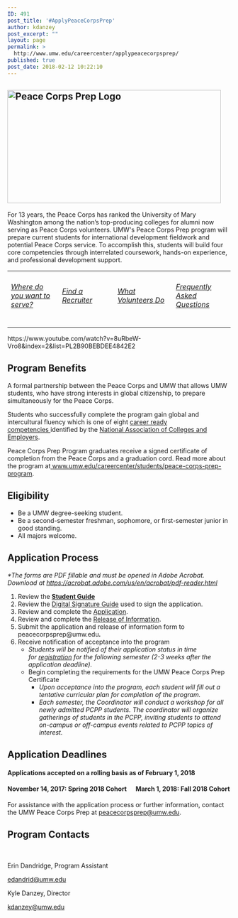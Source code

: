 ```yaml
---
ID: 491
post_title: '#ApplyPeaceCorpsPrep'
author: kdanzey
post_excerpt: ""
layout: page
permalink: >
  http://www.umw.edu/careercenter/applypeacecorpsprep/
published: true
post_date: 2018-02-12 10:22:10
---
```

<h2><img class="wp-image-235 alignleft" src="http://www.umw.edu/careercenter/wp-content/uploads/sites/41/2017/03/PeaceCorpsPrep-1-300x159.jpg" alt="Peace Corps Prep Logo" width="482" height="255" /></h2>
For 13 years, the Peace Corps has ranked the University of Mary Washington among the nation’s top-producing colleges for alumni now serving as Peace Corps volunteers. UMW's Peace Corps Prep program will prepare current students for international development fieldwork and potential Peace Corps service. To accomplish this, students will build four core competencies through interrelated coursework, hands-on experience, and professional development support.
<table width="1666">
<tbody>
<tr>
<td width="156">
<h6><a href="https://www.peacecorps.gov/volunteer/volunteer-openings/">Where do you want to serve?</a></h6>
</td>
<td width="156">
<h6><a href="https://www.peacecorps.gov/volunteer/connect-with-a-recruiter/">Find a Recruiter</a></h6>
</td>
<td width="156">
<h6><a href="https://www.youtube.com/playlist?list=PL2B90BEBDEE4842E2">What Volunteers Do</a></h6>
</td>
<td width="156">
<h6><a href="https://www.youtube.com/playlist?list=PLA47533D149B82EEB">Frequently Asked Questions</a></h6>
</td>
</tr>
</tbody>
</table>
https://www.youtube.com/watch?v=8uRbeW-Vro8&amp;index=2&amp;list=PL2B90BEBDEE4842E2
<h2><strong>Program Benefits</strong></h2>
A formal partnership between the Peace Corps and UMW that allows UMW students, who have strong interests in global citizenship, to prepare simultaneously for the Peace Corps.

Students who successfully complete the program gain g<span id="ctl00_contentPlaceHolder_mainDrop_uxColumnDisplay_ctl00_uxControlColumn_ctl00_uxWidgetHost_uxWidgetHost_widget_TextLabel">lobal and intercultural fluency which is one of eight <a href="http://www.naceweb.org/career-readiness/competencies/career-readiness-defined/">career ready competencies </a>identified by the <a href="http://www.naceweb.org/">National Association of Colleges and Employers</a>.</span>

Peace Corps Prep Program graduates receive a signed certificate of completion from the Peace Corps and a graduation cord. Read more about the program at<a href="https://www.umw.edu/careercenter/students/peace-corps-prep-program/"> www.umw.edu/careercenter/students/peace-corps-prep-program</a>.
<h2><strong>Eligibility</strong></h2>
<ul>
 	<li>Be a UMW degree-seeking student.</li>
 	<li>Be a second-semester freshman, sophomore, or first-semester junior in good standing.</li>
 	<li>All majors welcome.</li>
</ul>
<h2><strong>Application Process</strong></h2>
<i>*The forms are PDF fillable and must be opened in Adobe Acrobat. Download at </i><a href="https://acrobat.adobe.com/us/en/acrobat/pdf-reader.html"><i>https://acrobat.adobe.com/us/en/acrobat/pdf-reader.html</i></a>
<ol>
 	<li>Review the <strong><a href="https://www.umw.edu/careercenter/wp-content/uploads/sites/41/2017/05/PCPP-Student-Guide.pdf">Student Guide</a>
</strong></li>
 	<li>Review the <a href="https://www.umw.edu/careercenter/wp-content/uploads/sites/41/2018/02/CreateDigitalSignature.pdf2_.pdf">Digital Signature Guide</a> used to sign the application.</li>
 	<li>Review and complete the <a href="https://www.umw.edu/careercenter/wp-content/uploads/sites/41/2018/02/PCPP_Application_Revised_JAN_181.pdf">Application</a>.</li>
 	<li>Review and complete the <a href="https://www.umw.edu/careercenter/wp-content/uploads/sites/41/2018/02/PCPP_Release_of_Information1.pdf">Release of Information</a>.</li>
 	<li>Submit the application and release of information form to peacecorpsprep@umw.edu<em><strong>.
</strong></em></li>
 	<li>Receive notification of acceptance into the program
<ul>
 	<li><em>Students will be notified of their application status in time for <a href="http://academics.umw.edu/registrar/course-schedules-and-registration/">registration</a> for the following semester (2-3 weeks after the application deadline).</em></li>
 	<li>Begin completing the requirements for the UMW Peace Corps Prep Certificate
<ul>
 	<li><em>Upon acceptance into the program, each student will fill out a tentative curricular plan for completion of the program.</em></li>
 	<li><em>Each semester, the Coordinator will conduct a workshop for all newly admitted PCPP students. The coordinator will organize gatherings of students in the PCPP, inviting students to attend on-campus or off-campus events related to PCPP topics of interest.</em></li>
</ul>
</li>
</ul>
</li>
</ol>
<h2><strong>Application Deadlines</strong></h2>
<h4><strong>Applications accepted on a rolling basis as of February 1, 2018</strong></h4>
<h4><strong>November 14, 2017</strong>: Spring 2018 Cohort      <strong>March 1, 2018:</strong> Fall 2018 Cohort</h4>
For assistance with the application process or further information, contact the UMW Peace Corps Prep at <a href="mailto:peacecorpsprep@umw.edu">peacecorpsprep@umw.edu</a>.
<h2><strong>Program Contacts</strong></h2>
&nbsp;

Erin Dandridge, Program Assistant

<a href="mailto:edandrid@umw.edu">edandrid@umw.edu</a>

Kyle Danzey, Director

<a href="mailto:kdanzey@umw.edu">kdanzey@umw.edu</a>